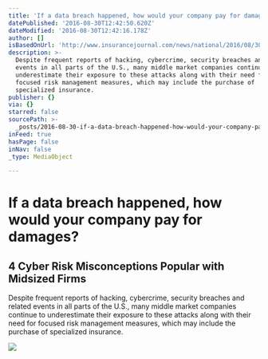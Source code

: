 ```yaml
---
title: 'If a data breach happened, how would your company pay for damages?'
datePublished: '2016-08-30T12:42:50.620Z'
dateModified: '2016-08-30T12:42:16.178Z'
author: []
isBasedOnUrl: 'http://www.insurancejournal.com/news/national/2016/08/30/424769.htm'
description: >-
  Despite frequent reports of hacking, cybercrime, security breaches and related
  events in all parts of the U.S., many middle market companies continue to
  underestimate their exposure to these attacks along with their need for
  focused risk management measures, which may include the purchase of
  specialized insurance.
publisher: {}
via: {}
starred: false
sourcePath: >-
  _posts/2016-08-30-if-a-data-breach-happened-how-would-your-company-pay-for-da.md
inFeed: true
hasPage: false
inNav: false
_type: MediaObject

---
```

# If a data breach happened, how would your company pay for damages?

<article style=""><h1>4 Cyber Risk Misconceptions Popular with Midsized Firms</h1><p>Despite frequent reports of hacking, cybercrime, security breaches and related events in all parts of the U.S., many middle market companies continue to underestimate their exposure to these attacks along with their need for focused risk management measures, which may include the purchase of specialized insurance.</p><img src="http://www.insurancejournal.com/app/uploads/2015/11/cyber-crime.jpg" /></article>
